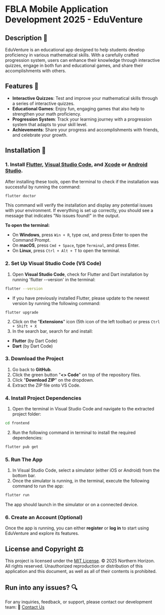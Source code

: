 # FBLA Mobile Application Development 2025 - EduVenture

## Description 📖
EduVenture is an educational app designed to help students develop proficiency in various mathematical skills. With a carefully crafted progression system, users can enhance their knowledge through interactive quizzes, engage in both fun and educational games, and share their accomplishments with others.

## Features 🚀
- **Interactive Quizzes**: Test and improve your mathematical skills through a series of interactive quizzes.
- **Educational Games**: Enjoy fun, engaging games that also help to strengthen your math proficiency.
- **Progression System**: Track your learning journey with a progression system that adapts to your skill level.
- **Achievements**: Share your progress and accomplishments with friends, and celebrate your growth.

## Installation 🔧

### 1. Install [Flutter](https://docs.flutter.dev/get-started/install), [Visual Studio Code](https://code.visualstudio.com/), and [Xcode](https://developer.apple.com/xcode/) or [Android Studio](https://developer.android.com/studio).  
After installing these tools, open the terminal to check if the installation was successful by running the command:

```bash
flutter doctor
```

This command will verify the installation and display any potential issues with your environment. If everything is set up correctly, you should see a message that indicates "No 
issues found!" in the output.

**To open the terminal:**
- On **Windows**, press `Win + R`, type `cmd`, and press Enter to open the Command Prompt.
- On **macOS**, press `Cmd + Space`, type `Terminal`, and press Enter.
- On **Linux**, press `Ctrl + Alt + T` to open the terminal.

### 2. Set Up Visual Studio Code (VS Code)
1. Open __Visual Studio Code__, check for Flutter and Dart installation by running 'flutter --version' in the terminal:
```sh
flutter --version
```
- If you have previously installed Flutter, please update to the newest version by running the following command:
```bach
flutter upgrade
```
2. Click on the "__Extensions__" icon (5th icon of the left toolbar) or press `Ctrl + Shift + X`
3. In the search bar, search for and install:
* __Flutter__ (by Dart Code)
* __Dart__ (by Dart Code)
### 3. Download the Project
1. Go back to __GitHub__.
2. Click the green button "__<> Code__" on top of the repository files.
3. Click "__Download ZIP__" on the dropdown.
4. Extract the ZIP file onto VS Code.
### 4. Install Project Dependencies
1. Open the terminal in Visual Studio Code and navigate to the extracted project folder:
```sh
cd frontend
```
2. Run the following command in terminal to install the required dependencies:
```sh
flutter pub get
```
### 5. Run The App
1. In Visual Studio Code, select a simulator (either iOS or Android) from the bottom bar.
2. Once the simulator is running, in the terminal, execute the following command to run the app:
```sh
flutter run
```
The app should launch in the simulator or on a connected device.
### 6. Create an Account (Optional)
Once the app is running, you can either __register__ or __log in__ to start using EduVenture and explore its features.
## License and Copyright ⚖️
This project is licensed under the [MIT License](documentations/LICENSE.md).
© 2025 Northern Horizon. All rights reserved. Unauthorized reproduction or distribution of this application and this document, as well as all of their contents is prohibited.
## Run into any issues? 🔍
For any inquiries, feedback, or support, please contact our development team:
📩 [Contact Us](https://mail.google.com/mail/?view=cm&fs=1&to=ngocbach.giap@g.northernacademy.org&su=Support%20Request&body=Hello%20EduVenture%20Team)
